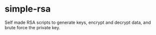 # simple-rsa
Self made RSA scripts to generate keys, encrypt and decrypt data, and brute force the private key.
